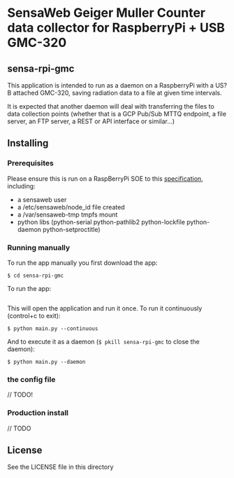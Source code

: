 # SensaWeb Geiger Muller Counter data collector for RaspberryPi + USB GMC-320
## sensa-rpi-gmc
This application is intended to run as a daemon on a RaspberryPi with a US?B attached GMC-320, saving radiation data to a file at given time intervals.

It is expected that another daemon will deal with transferring the files to data collection points (whether that is a GCP Pub/Sub MTTQ endpoint, a file server, an FTP server, a REST or API interface or similar...)

## Installing
### Prerequisites
Please ensure this is run on a RaspBerryPi SOE to this [specification](https://docs.google.com/document/d/1jozOgvoRr-YjEnIei4Qec-8yUqV9Lcj5qD3pq0XaMCU/edit), including:
* a sensaweb user
* a /etc/sensaweb/node_id file created
* a /var/sensaweb-tmp tmpfs mount
* python libs (python-serial python-pathlib2 python-lockfile python-daemon python-setproctitle)
### Running manually
To run the app manually you first download the app:
```$ git clone https://github.com/stephenbeauchamp/sensa-rpi-gmc.git
$ cd sensa-rpi-gmc
```
To run the app:
```$ python main.py
```

This will open the application and run it once. To run it continuously (control+c to exit):
```$ python main.py -c
$ python main.py --continuous
```

And to execute it as a daemon (`$ pkill sensa-rpi-gmc` to close the daemon):
```$ python main.py -d
$ python main.py --daemon
```
### the config file
// TODO!
### Production install
// TODO


## License
See the LICENSE file in this directory
